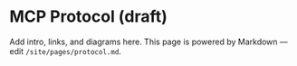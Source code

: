 # MCP Protocol (draft)
Add intro, links, and diagrams here. This page is powered by Markdown — edit `/site/pages/protocol.md`.
